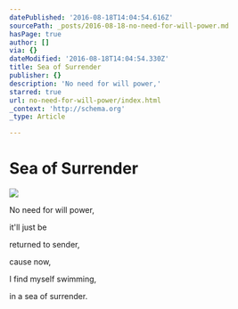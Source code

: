 ```yaml
---
datePublished: '2016-08-18T14:04:54.616Z'
sourcePath: _posts/2016-08-18-no-need-for-will-power.md
hasPage: true
author: []
via: {}
dateModified: '2016-08-18T14:04:54.330Z'
title: Sea of Surrender
publisher: {}
description: 'No need for will power,'
starred: true
url: no-need-for-will-power/index.html
_context: 'http://schema.org'
_type: Article

---
```

# Sea of Surrender
![](https://imgflo.herokuapp.com/graph/vahj1ThiexotieMo/ef7eb31b5030138b2456fe9ae8683691/croprotate.jpg?cropheight=3022&cropwidth=2013&degrees=0&input=https%3A%2F%2Fthe-grid-user-content.s3-us-west-2.amazonaws.com%2F023c45d0-4a80-444e-a98e-620733f7c996.jpg&x=0&y=0)

No need for will power,

it'll just be

returned to sender,

cause now,

I find myself swimming,

in a sea of surrender.